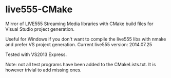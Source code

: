 live555-CMake
=============

Mirror of LIVE555 Streaming Media libraries with CMake build files for Visual Studio project generation.

Useful for Windows if you don't want to compile the live555 libs with nmake and prefer VS project generation.
Current live555 version: 2014.07.25

Tested with VS2013 Express.

Note: not all test programs have been added to the CMakeLists.txt. It is however trivial to add missing ones.


